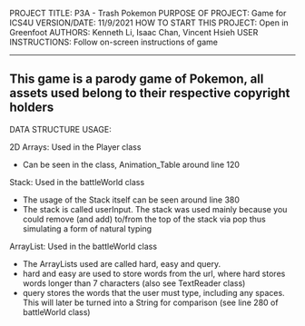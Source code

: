 PROJECT TITLE: P3A - Trash Pokemon
PURPOSE OF PROJECT: Game for ICS4U
VERSION/DATE: 11/9/2021
HOW TO START THIS PROJECT: Open in Greenfoot
AUTHORS: Kenneth Li, Isaac Chan, Vincent Hsieh
USER INSTRUCTIONS: Follow on-screen instructions of game



------------------------------------------------------------------------
This game is a parody game of Pokemon, all assets used belong to their respective copyright holders
------------------------------------------------------------------------

DATA STRUCTURE USAGE:

2D Arrays: Used in the Player class
- Can be seen in the class, Animation_Table around line 120

Stack: Used in the battleWorld class
- The usage of the Stack itself can be seen around line 380
- The stack is called userInput. The stack was used mainly because you could remove (and add) to/from the top of the stack via pop
thus simulating a form of natural typing 

ArrayList: Used in the battleWorld class
- The ArrayLists used are called hard, easy and query.
- hard and easy are used to store words from the url, where hard stores words longer than 7 characters (also see TextReader class)
- query stores the words that the user must type, including any spaces. This will later be turned into a String for comparison
(see line 280 of battleWorld class)

